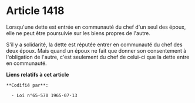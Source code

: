 # Article 1418

Lorsqu'une dette est entrée en communauté du chef d'un seul des époux, elle ne peut être poursuivie sur les biens propres de
l'autre.

S'il y a solidarité, la dette est réputée entrer en communauté du chef des deux époux. Mais quand un époux ne fait que donner
son consentement à l'obligation de l'autre, c'est seulement du chef de celui-ci que la dette entre en communauté.

**Liens relatifs à cet article**

	**Codifié par**:

	  - Loi n°65-570 1965-07-13
